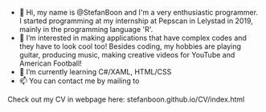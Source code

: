 - 👋 Hi, my name is @StefanBoon and I'm a very enthusiastic programmer. I started programming at my internship at Pepscan in Lelystad in 2019, mainly in the programming language 'R'.
- 👀 I’m interested in making applications that have complex codes and they have to look cool too! Besides coding, my hobbies are playing guitar, producing music, making creative videos for YouTube and American Football!
- 🌱 I’m currently learning C#/XAML, HTML/CSS
- 📫 You can contact me by mailing to 

Check out my CV in webpage here: stefanboon.github.io/CV/index.html

<!---
StefanBoon/StefanBoon is a ✨ special ✨ repository because its `README.md` (this file) appears on your GitHub profile.
You can click the Preview link to take a look at your changes.
--->
